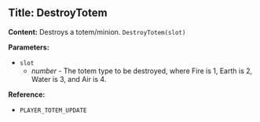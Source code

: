 ## Title: DestroyTotem

**Content:**
Destroys a totem/minion.
`DestroyTotem(slot)`

**Parameters:**
- `slot`
  - *number* - The totem type to be destroyed, where Fire is 1, Earth is 2, Water is 3, and Air is 4.

**Reference:**
- `PLAYER_TOTEM_UPDATE`